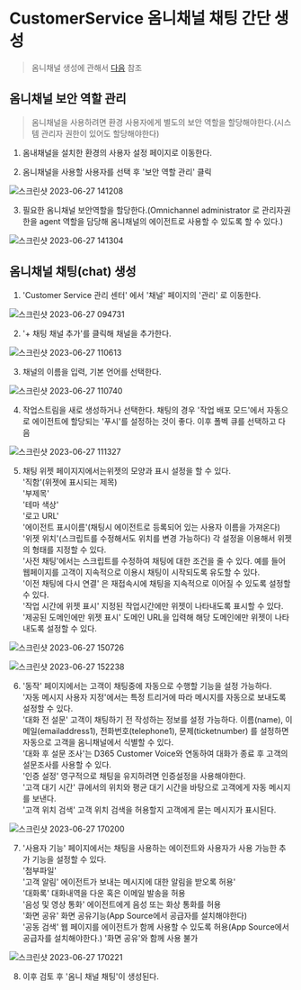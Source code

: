 # CustomerService 옴니채널 채팅 간단 생성
> 옴니채널 생성에 관해서 [다음](https://nanenchanga.tistory.com/entry/D365-Customer-Service-%EC%97%90%EC%84%9C-%EC%98%B4%EB%8B%88%EC%B1%84%EB%84%90-%EC%82%AC%EC%9A%A9%EC%84%A4%EC%A0%95) 참조

## 옴니채널 보안 역할 관리
> 옴니채널을 사용하려면 환경 사용자에게 별도의 보안 역할을 할당해야한다.(시스템 관리자 권한이 있어도 할당해야한다)

1. 옴내채널을 설치한 환경의 사용자 설정 페이지로 이동한다.

2. 옴니채널을 사용할 사용자를 선택 후 '보안 역할 관리' 클릭

![스크린샷 2023-06-27 141208](https://github.com/nanenchanga53/PowerPlatforms/assets/39551265/0f29d180-e674-4db2-8487-71c104723181)

3. 필요한 옴니채널 보안역할을 할당한다.(Omnichannel administrator 로 관리자권한을 agent 역할을 담당해 옴니채널의 에이전트로 사용할 수 있도록 할 수 있다.)

![스크린샷 2023-06-27 141304](https://github.com/nanenchanga53/PowerPlatforms/assets/39551265/377636c9-cf13-416d-ba4a-7f4a283a5611)

## 옴니채널 채팅(chat) 생성

1. 'Customer Service 관리 센터' 에서 '채널' 페이지의 '관리' 로 이동한다.

![스크린샷 2023-06-27 094731](https://github.com/nanenchanga53/PowerPlatforms/assets/39551265/735a025d-8869-4e5e-a0c4-c8aa4a1936a6)

2. '+ 채팅 채널 추가'를 클릭해 채널을 추가한다.

![스크린샷 2023-06-27 110613](https://github.com/nanenchanga53/PowerPlatforms/assets/39551265/89773788-63b6-4cda-b1ea-52843094019c)

3. 채널의 이름을 입력, 기본 언어를 선택한다.

![스크린샷 2023-06-27 110740](https://github.com/nanenchanga53/PowerPlatforms/assets/39551265/2531e02d-e212-4c98-888e-80e466b8e5ca)

4. 작업스트림을 새로 생성하거나 선택한다. 채팅의 경우 '작업 배포 모드'에서 자동으로 에이전트에 할당되는 '푸시'를 설정하는 것이 좋다. 이후 폴벡 큐를 선택하고 다음

![스크린샷 2023-06-27 111327](https://github.com/nanenchanga53/PowerPlatforms/assets/39551265/db431165-49c4-439a-8e6b-956cb9369a98)

5. 채팅 위젯 페이지지에서는위젯의 모양과 표시 설정을 할 수 있다.<br>'직함'(위젯에 표시되는 제목)<br>'부제목'<br>'테마 색상'<br>'로고 URL'<br>'에이전트 표시이름'(채팅시 에이전트로 등록되어 있는 사용자 이름을 가져온다)<br>'위젯 위치'(스크립트를 수정해서도 위치를 변경 가능하다) 각 설정을 이용해서 위젯의 형태를 지정할 수 있다.<br>'사전 채팅'에서는 스크립트를 수정하여 채팅에 대한 조건을 줄 수 있다. 예를 들어 웹페이지를 고객이 지속적으로 이용시 채팅이 시작되도록 유도할 수 있다.<br>'이전 채팅에 다시 연결' 은 재접속시에 채팅을 지속적으로 이어질 수 있도록 설정할 수 있다.<br>'작업 시간에 위젯 표시' 지정된 작업시간에만 위젯이 나타내도록 표시할 수 있다.<br>'제공된 도메인에만 위젯 표시' 도메인 URL을 입력해 해당 도메인에만 위젯이 나타내도록 설정할 수 있다.<br>

![스크린샷 2023-06-27 150726](https://github.com/nanenchanga53/PowerPlatforms/assets/39551265/5b157797-9b1e-4701-9e1a-a3652b2f69d6)

![스크린샷 2023-06-27 152238](https://github.com/nanenchanga53/PowerPlatforms/assets/39551265/7f03d6a9-6f8f-4712-99f7-5a5983175f96)

6. '동작' 페이지에서는 고객이 채팅중에 자동으로 수행할 기능을 설정 가능하다.<br>'자동 메시지 사용자 지정'에서는 특정 트리거에 따라 메시지를 자동으로 보내도록 설정할 수 있다.<br>'대화 전 설문' 고객이 채팅하기 전 작성하는 정보를 설정 가능하다. 이름(name), 이메일(emailaddress1), 전화번호(telephone1), 문제(ticketnumber) 를 설정하면 자동으로 고객을 옴니채널에서 식별할 수 있다.<br>'대화 후 설문 조사'는 D365 Customer Voice와 연동하여 대화가 종료 후 고객의 설문조사를 사용할 수 있다.<br>'인증 설정' 영구적으로 채팅을 유지하려면 인증설정을 사용해야한다.<br>'고객 대기 시간' 큐에서의 위치와 평균 대기 시간을 바탕으로 고객에게 자동 메시지를 보낸다.<br>'고객 위치 검색' 고객 위치 검색을 허용할지 고객에게 묻는 메시지가 표시된다.

![스크린샷 2023-06-27 170200](https://github.com/nanenchanga53/PowerPlatforms/assets/39551265/bb2ba39c-2522-415a-bcc1-ed4e7a4b1a62)

7. '사용자 기능' 페이지에서는 채팅을 사용하는 에이전트와 사용자가 사용 가능한 추가 기능을 설정할 수 있다.<br>'첨부파일'<br>'고객 알림' 에이전트가 보내는 메시지에 대한 알림을 받오록 허용'<br>'대화록' 대화내역을 다운 혹은 이메일 발송을 허용<br>'음성 및 영상 통화' 에이전트에게 음성 또는 화상 통화를 허용<br>'화면 공유' 화면 공유기능(App Source에서 공급자를 설치해야한다)<br>'공동 검색' 웹 페이지를 에이전트가 함께 사용할 수 있도록 허용(App Source에서 공급자를 설치해야한다.) '화면 공유'와 함께 사용 불가

![스크린샷 2023-06-27 170221](https://github.com/nanenchanga53/PowerPlatforms/assets/39551265/bb9311d2-51cb-4f6a-a07e-89c849b466e0)

8. 이후 검토 후 '옴니 채널 채팅'이 생성된다.